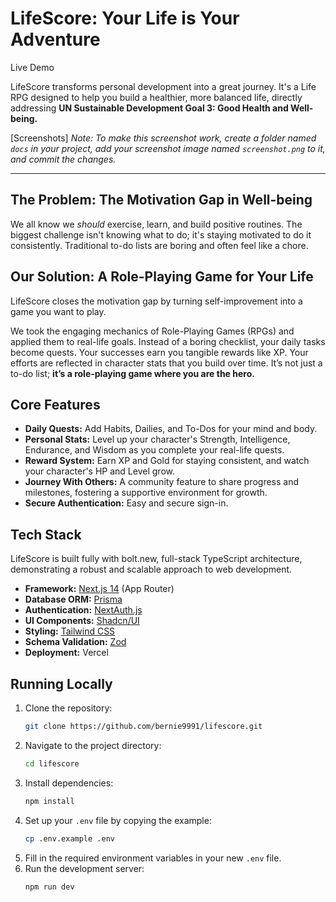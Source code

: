 # LifeScore: Your Life is Your Adventure

Live Demo

LifeScore transforms personal development into a great journey. It's a Life RPG designed to help you build a healthier, more balanced life, directly addressing **UN Sustainable Development Goal 3: Good Health and Well-being.**

[Screenshots]
*Note: To make this screenshot work, create a folder named `docs` in your project, add your screenshot image named `screenshot.png` to it, and commit the changes.*

---

## The Problem: The Motivation Gap in Well-being

 We all know we *should* exercise, learn, and build positive routines. The biggest challenge isn't knowing what to do; it's staying motivated to do it consistently. Traditional to-do lists are boring and often feel like a chore.

## Our Solution: A Role-Playing Game for Your Life

LifeScore closes the motivation gap by turning self-improvement into a game you want to play.

We took the engaging mechanics of Role-Playing Games (RPGs) and applied them to real-life goals. Instead of a boring checklist, your daily tasks become quests. Your successes earn you tangible rewards like XP. Your efforts are reflected in character stats that you build over time. It’s not just a to-do list; **it’s a role-playing game where you are the hero.**

## Core Features

*   **Daily Quests:** Add Habits, Dailies, and To-Dos for your mind and body.
*   **Personal Stats:** Level up your character's Strength, Intelligence, Endurance, and Wisdom as you complete your real-life quests.
*   **Reward System:** Earn XP and Gold for staying consistent, and watch your character's HP and Level grow.
*   **Journey With Others:** A community feature to share progress and milestones, fostering a supportive environment for growth.
*   **Secure Authentication:** Easy and secure sign-in.

## Tech Stack

LifeScore is built fully with bolt.new, full-stack TypeScript architecture, demonstrating a robust and scalable approach to web development.

*   **Framework:** [Next.js 14](https://nextjs.org/) (App Router)
*   **Database ORM:** [Prisma](https://www.prisma.io/)
*   **Authentication:** [NextAuth.js](https://next-auth.js.org/)
*   **UI Components:** [Shadcn/UI](https://ui.shadcn.com/)
*   **Styling:** [Tailwind CSS](https://tailwindcss.com/)
*   **Schema Validation:** [Zod](https://zod.dev/)
*   **Deployment:** Vercel

## Running Locally

1.  Clone the repository:
    ```bash
    git clone https://github.com/bernie9991/lifescore.git
    ```
2.  Navigate to the project directory:
    ```bash
    cd lifescore
    ```
3.  Install dependencies:
    ```bash
    npm install
    ```
4.  Set up your `.env` file by copying the example:
    ```bash
    cp .env.example .env
    ```
5.  Fill in the required environment variables in your new `.env` file.
6.  Run the development server:
    ```bash
    npm run dev
    ```
